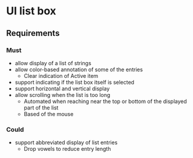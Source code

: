 UI list box
===========

## Requirements

### Must

* allow display of a list of strings
* allow color-based annotation of some of the entries
  * Clear indication of Active item
* support indicating if the list box itself is selected
* support horizontal and vertical display
* allow scrolling when the list is too long
  * Automated when reaching near the top or bottom of the displayed part of the list
  * Based of the mouse

### Could

* support abbreviated display of list entries
  * Drop vowels to reduce entry length
